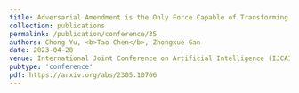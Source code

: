 ```yaml
---
title: Adversarial Amendment is the Only Force Capable of Transforming an Enemy into a Friend
collection: publications
permalink: /publication/conference/35
authors: Chong Yu, <b>Tao Chen</b>, Zhongxue Gan
date: 2023-04-28
venue: International Joint Conference on Artificial Intelligence (IJCAI)
pubtype: 'conference'
pdf: https://arxiv.org/abs/2305.10766
---
```


<!-- paperurl: 'http://academicpages.github.io/files/paper1.pdf'
citation: 'Your Name, You. (2009). &quot;Paper Title Number 1.&quot; <i>Journal 1</i>. 1(1).' -->
<!-- [Download paper here](http://academicpages.github.io/files/paper1.pdf) -->
